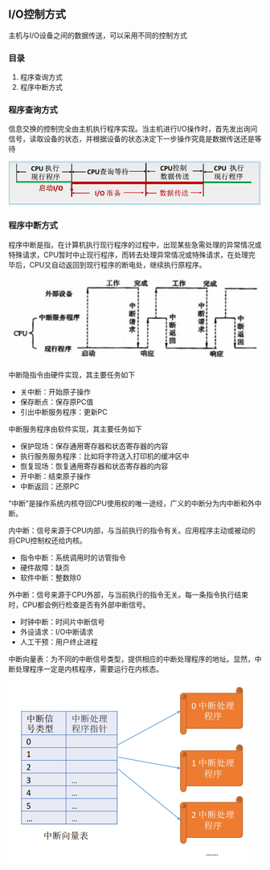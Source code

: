 ## I/O控制方式

主机与I/O设备之间的数据传送，可以采用不同的控制方式

### 目录

1. 程序查询方式
2. 程序中断方式



### 程序查询方式

信息交换的控制完全由主机执行程序实现。当主机进行I/O操作时，首先发出询问信号，读取设备的状态，并根据设备的状态决定下一步操作究竟是数据传送还是等待

![image-20210926131209397](image-20210926131209397.png)



### 程序中断方式

程序中断是指，在计算机执行现行程序的过程中，出现某些急需处理的异常情况或特殊请求，CPU暂时中止现行程序，而转去处理异常情况或特殊请求，在处理完毕后，CPU又自动返回到现行程序的断电处，继续执行原程序。

![image-20210926133802913](image-20210926133802913.png)

中断隐指令由硬件实现，其主要任务如下

* 关中断：开始原子操作
* 保存断点：保存原PC值
* 引出中断服务程序：更新PC



中断服务程序由软件实现，其主要任务如下

* 保护现场：保存通用寄存器和状态寄存器的内容
* 执行服务服务程序：比如将字符送入打印机的缓冲区中
* 恢复现场：恢复通用寄存器和状态寄存器的内容
* 开中断：结束原子操作
* 中断返回：还原PC



“中断”是操作系统内核夺回CPU使用权的唯一途经，广义的中断分为内中断和外中断。



内中断：信号来源于CPU内部，与当前执行的指令有关。应用程序主动或被动的将CPU控制权还给内核。

* 指令中断：系统调用时的访管指令
* 硬件故障：缺页
* 软件中断：整数除0



外中断：信号来源于CPU外部，与当前执行的指令无关。每一条指令执行结束时，CPU都会例行检查是否有外部中断信号。

* 时钟中断：时间片中断信号
* 外设请求：I/O中断请求
* 人工干预：用户终止进程



中断向量表：为不同的中断信号类型，提供相应的中断处理程序的地址。显然，中断处理程序一定是内核程序，需要运行在内核态。

![image-20211031123637907](image-20211031123637907.png)
